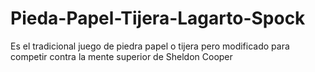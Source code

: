 # Pieda-Papel-Tijera-Lagarto-Spock
Es el tradicional juego de piedra papel o tijera pero modificado para competir contra la mente superior de Sheldon Cooper
